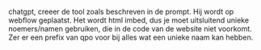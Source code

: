 chatgpt, creeer de tool zoals beschreven in de prompt. Hij wordt op webflow geplaatst. Het wordt html imbed, dus je moet uitsluitend unieke noemers/namen gebruiken, die in de code van de website niet voorkomt. Zer er een prefix van qpo voor bij alles wat een unieke naam kan hebben. 
